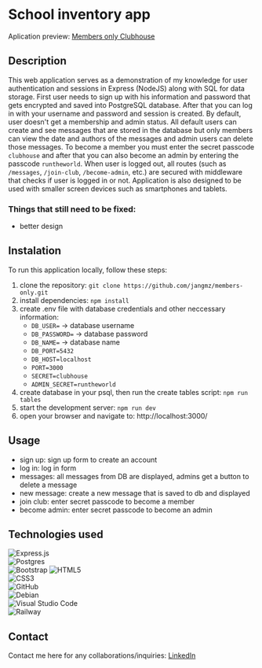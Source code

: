 # School inventory app
Aplication preview: [Members only Clubhouse](https://members-only-clubhouse23.up.railway.app/sign-up)

## Description
This web application serves as a demonstration of my knowledge for user authentication and sessions in Express (NodeJS) along with SQL for data storage. First user needs to sign up with his information and password that gets encrypted and saved into PostgreSQL database. After that you can log in with your username and password and session is created. By default, user doesn't get a membership and admin status. All default users can create and see messages that are stored in the database but only members can view the date and authors of the messages and admin users can delete those messages. 
To become a member you must enter the secret passcode `clubhouse` and after that you can also become an admin by entering the passcode `runtheworld`. 
When user is logged out, all routes (such as `/messages`, `/join-club`, `/become-admin`, etc.) are secured with middleware that checks if user is logged in or not. Application is also designed to be used with smaller screen devices such as smartphones and tablets.

### Things that still need to be fixed:
- better design

## Instalation
To run this application locally, follow these steps:
1. clone the repository: `git clone https://github.com/jangmz/members-only.git`
2. install dependencies: `npm install`
3. create .env file with database credentials and other neccessary information: 
    - `DB_USER=` -> database username
    - `DB_PASSWORD=` -> database password
    - `DB_NAME=` -> database name
    - `DB_PORT=5432`
    - `DB_HOST=localhost`
    - `PORT=3000`
    - `SECRET=clubhouse`
    - `ADMIN_SECRET=runtheworld`
4. create database in your psql, then run the create tables script: `npm run tables`
5. start the development server: `npm run dev`
6. open your browser and navigate to: http://localhost:3000/

## Usage
- sign up: sign up form to create an account
- log in: log in form
- messages: all messages from DB are displayed, admins get a button to delete a message
- new message: create a new message that is saved to db and displayed
- join club: enter secret passcode to become a member
- become admin: enter secret passcode to become an admin

## Technologies used
![Express.js](https://img.shields.io/badge/express.js-%23404d59.svg?style=for-the-badge&logo=express&logoColor=%2361DAFB)\
![Postgres](https://img.shields.io/badge/postgres-%23316192.svg?style=for-the-badge&logo=postgresql&logoColor=white)\
![Bootstrap](https://img.shields.io/badge/bootstrap-%238511FA.svg?style=for-the-badge&logo=bootstrap&logoColor=white)
![HTML5](https://img.shields.io/badge/html5-%23E34F26.svg?style=for-the-badge&logo=html5&logoColor=white)\
![CSS3](https://img.shields.io/badge/css3-%231572B6.svg?style=for-the-badge&logo=css3&logoColor=white)\
![GitHub](https://img.shields.io/badge/github-%23121011.svg?style=for-the-badge&logo=github&logoColor=white)\
![Debian](https://img.shields.io/badge/Debian-D70A53?style=for-the-badge&logo=debian&logoColor=white)\
![Visual Studio Code](https://img.shields.io/badge/Visual%20Studio%20Code-0078d7.svg?style=for-the-badge&logo=visual-studio-code&logoColor=white)\
![Railway](https://a11ybadges.com/badge?logo=railway)

## Contact
Contact me here for any collaborations/inquiries: [LinkedIn](https://si.linkedin.com/in/jan-jankovi%C4%8D-03429b247)
